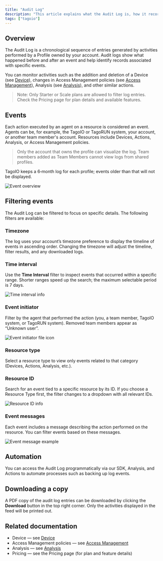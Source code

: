 ```yaml
---
title: "Audit Log"
description: "This article explains what the Audit Log is, how it records chronological activity from user Profiles, and what types of events you can monitor. It also notes plan restrictions for filtering log entries."
tags: ["tagoio"]
---
```

## Overview

The Audit Log is a chronological sequence of entries generated by activities performed by a Profile owned by your account. Audit logs show what happened before and after an event and help identify records associated with specific events.

You can monitor activities such as the addition and deletion of a Device (see [Device](/docs/tagoio/devices/)), changes in Access Management policies (see [Access Management](../tagorun/access-management/)), Analysis (see [Analysis](/docs/tagoio/analysis/)), and other similar actions.

> Note: Only Starter or Scale plans are allowed to filter log entries. Check the Pricing page for plan details and available features.

## Events

Each action executed by an agent on a resource is considered an event. Agents can be, for example, the TagoIO or TagoRUN system, your account, or another team member's account. Resources include Devices, Actions, Analysis, or Access Management policies.

> Only the account that owns the profile can visualize the log. Team members added as Team Members cannot view logs from shared profiles.

TagoIO keeps a 6‑month log for each profile; events older than that will not be displayed.

![Event overview](/docs_imagem/tagoio/external-d3b441c9.png)

## Filtering events

The Audit Log can be filtered to focus on specific details. The following filters are available:

### Timezone
The log uses your account’s timezone preference to display the timeline of events in ascending order. Changing the timezone will adjust the timeline, filter results, and any downloaded logs.

### Time interval
Use the **Time Interval** filter to inspect events that occurred within a specific range. Shorter ranges speed up the search; the maximum selectable period is 7 days.

![Time interval info](/docs_imagem/tagoio/info-8.png)

### Event initiator
Filter by the agent that performed the action (you, a team member, TagoIO system, or TagoRUN system). Removed team members appear as “Unknown user”.

![Event initiator file icon](/docs_imagem/tagoio/file.png)

### Resource type
Select a resource type to view only events related to that category (Devices, Actions, Analysis, etc.).

### Resource ID
Search for an event tied to a specific resource by its ID. If you choose a Resource Type first, the filter changes to a dropdown with all relevant IDs.

![Resource ID info](/docs_imagem/tagoio/info-8.png)

### Event messages
Each event includes a message describing the action performed on the resource. You can filter events based on these messages.

![Event message example](/docs_imagem/tagoio/external-f91f78f4.png)

## Automation

You can access the Audit Log programmatically via our SDK, Analysis, and Actions to automate processes such as backing up log events.

## Downloading a copy

A PDF copy of the audit log entries can be downloaded by clicking the **Download** button in the top right corner. Only the activities displayed in the feed will be printed out.

## Related documentation

- Device — see [Device](/docs/tagoio/devices/)  
- Access Management policies — see [Access Management](../tagorun/access-management/)  
- Analysis — see [Analysis](/docs/tagoio/analysis/)  
- Pricing — see the Pricing page (for plan and feature details)